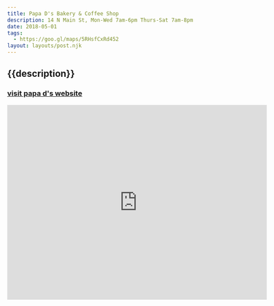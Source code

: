 ```yaml
---
title: Papa D's Bakery & Coffee Shop
description: 14 N Main St, Mon-Wed 7am-6pm Thurs-Sat 7am-8pm
date: 2018-05-01
tags:
  - https://goo.gl/maps/5RHsfCxRd452
layout: layouts/post.njk
---
```


## {{description}}

### [visit papa d's website](https://papa-ds-bakery-coffee-shop.business.site/)

<iframe src="https://www.google.com/maps/embed?pb=!1m18!1m12!1m3!1d3150.757742743666!2d-112.82933888428448!3d37.842556916029025!2m3!1f0!2f0!3f0!3m2!1i1024!2i768!4f13.1!3m3!1m2!1s0x80b55abdcbd610a5%3A0x798e75a109900abc!2sPapa+D&#39;s+Bakery+%26+Coffee+Shop!5e0!3m2!1sen!2sus!4v1549665187956" width="600" height="450" frameborder="0" style="border:0" allowfullscreen></iframe>

